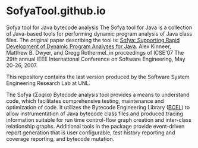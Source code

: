 # SofyaTool.github.io
Sofya tool for Java bytecode analysis
The Sofya tool for Java is a collection of Java-based tools for performing dynamic program analysis of Java class files. The original paper
describing the tool is: 
<a href="http://digitalcommons.unl.edu/cgi/viewcontent.cgi?article=1126&context=cseconfwork">
Sofya: Supporting Rapid Development of Dynamic Program Analyses for Java</a>. Alex Kinneer, Matthew B. Dwyer, and
Gregg Rothermel. in proceedings of ICSE'07 The 29th annual IEEE International Conference on Software Engineering, May 20-26, 2007.

This repository contains the last version produced by the Software System Engineering Research Lab at UNL.

The Sofya (&#931;&#959;&#966;&#943;&#945;) Bytecode analysis tool provides a means to understand code, which facilitates comprehensive
testing, maintenance and
optimization of code. It utilizes the Bytecode Engineering Library 
(<a href="http://commons.apache.org/proper/commons-bcel/">BCEL</a>) to allow instrumentation of Java bytecode class files and
produced tracing information suitable for run time control-flow graph creation and inter-class relationship graphs. Additional tools in
the package provide event-driven report generation that is user configurable, test history reporting and coverage reporting, and bytecode
mutation.
